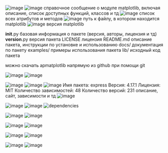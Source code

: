 ![image](https://github.com/user-attachments/assets/0db35eb6-12d1-4d0c-9457-1c552516d095)
![image](https://github.com/user-attachments/assets/f1c05886-5b9d-4f2e-8e4b-2cc6c2c241bf)
справочное сообщение о модуле matplotlib, включая описание, список доступных функций, классов и тд
![image](https://github.com/user-attachments/assets/258256c4-b967-480a-8359-770c6fa9920c)
список всех атрибутов и методов
![image](https://github.com/user-attachments/assets/ffd49a4c-c25d-486c-ab3e-3ca607a869fd)
путь к файлу, в котором находится matplotlib
![image](https://github.com/user-attachments/assets/1a7667a5-7c26-409f-b844-895accd8541f)
версия matplotlib

__init__.py базовая информация о пакете (версия, авторы, лицензия и тд)
__version__.py версия пакета
LICENSE лицензия
README.md описание пакета, инструкции по установке и использованию
docs/ документация по пакету
examples/ примеры использования пакета
lib/ исходный код пакета

можно скачать арmatplotlib напрямую из github при помощи git

![image](https://github.com/user-attachments/assets/d3d8737b-f5dc-428f-a001-d73f3d92307a)
![image](https://github.com/user-attachments/assets/fd9d0f71-36d3-453f-8787-496df60768b7)


![image](https://github.com/user-attachments/assets/3c06d8e1-e159-48ff-ada0-f34fccb2e750)
![image](https://github.com/user-attachments/assets/a085f5b9-f5a1-468b-a6d3-f98d5328a989)
![image](https://github.com/user-attachments/assets/8111d4ea-ef9e-4647-9598-7c80ee2e6543)
Имя пакета: express
Версия: 4.17.1
Лицензия: MIT
Количество зависимостей: 48
Количество версий: 231
описание, сайт, зависимости и тд
![image](https://github.com/user-attachments/assets/2991f6c9-869e-44a8-ab04-a2241a7fa544)

![image](https://github.com/user-attachments/assets/9d668c80-02b7-4cf5-aaf7-85d493058967)
![image](https://github.com/user-attachments/assets/4e419b62-ff70-4a20-9eb7-11392b7ae111)
![dependencies](https://github.com/user-attachments/assets/577a8c98-646a-4ff3-9b32-8c560b088cce)

![image](https://github.com/user-attachments/assets/e1b7d89d-5643-4bfb-9181-87407800efc5)
![image](https://github.com/user-attachments/assets/943210ee-aa44-426c-808f-9e5aad68d10d)

![image](https://github.com/user-attachments/assets/3c33731b-67c2-47dd-b256-7d55a60ae9a9)
![image](https://github.com/user-attachments/assets/4b2cb8d2-a840-4a20-9374-008b5304f917)


![image](https://github.com/user-attachments/assets/202ecf4a-c9a6-433f-bb2d-cfde0275a681)
![image](https://github.com/user-attachments/assets/aa779063-67c2-468e-9972-9c864a18df76)


![image](https://github.com/user-attachments/assets/375b44f4-8f34-4942-b81f-8a57c5acaeb5)
![image](https://github.com/user-attachments/assets/56e223ae-1d20-404c-b40f-224040342a37)

